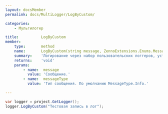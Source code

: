 ```yaml
---
layout: docsMember
permalink: docs/MultiLogger/LogByCustom/

categories:
    - Мультилогер

title:          LogByCustom
member:
    type:       method
    name:       LogByCustom(string message, ZennoExtensions.Enums.MessageType messageType)
    summary:    'Логирование через набор пользовательских логгеров, установленных в свойстве CustomLoggers.'
    returns:    'void'
    params:
        - name:  message
          value: 'Сообщение.'
        - name:  messageType
          value: 'Тип сообщения. По умолчанию MessageType.Info.'

---
```


```csharp
var logger = project.GetLogger();
logger.LogByCustom("Тестовая запись в лог");
```
